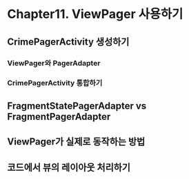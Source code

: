# Chapter11. ViewPager 사용하기

## CrimePagerActivity 생성하기

### ViewPager와 PagerAdapter

### CrimePagerActivity 통합하기

## FragmentStatePagerAdapter vs FragmentPagerAdapter

## ViewPager가 실제로 동작하는 방법

## 코드에서 뷰의 레이아웃 처리하기

